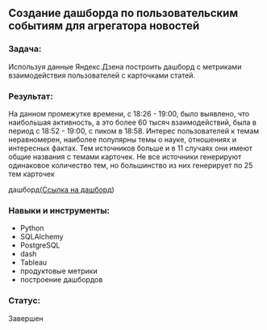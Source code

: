 ## Создание дашборда по пользовательским событиям для агрегатора новостей
### Задача: 
Используя данные Яндекс.Дзена построить дашборд с метриками взаимодействия пользователей с карточками статей.

### Результат:
На данном промежутке времени, с 18:26 - 19:00, было выявлено, что наибольшая активность, а это более 60 тысяч взаимодействий, была в период с 18:52 - 19:00, с пиком в 18:58. Интерес пользователей к темам неравномерен, наиболее популярны темы о науке, отношениях и интересных фактах. Тем источников больше и в 11 случаях они имеют общие названия с темами карточек. Не все источники генерируют одинаковое количество тем, но большинство из них генерирует по 25 тем карточек 

дашборд([Ссылка на дашборд](https://public.tableau.com/profile/vladimir7867#!/vizhome/__16031800877550/Dashboard1))
### Навыки и инструменты:

 - Python
 - SQLAlchemy
 - PostgreSQL
 - dash
 - Tableau
 - продуктовые метрики
 - построение дашбордов
### Статус:
Завершен

